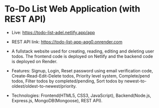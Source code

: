 # To-Do List Web Application (with REST API)

- Live: https://todo-list-adel.netlify.app/app
- REST API link: https://todo-list-app-aqg0.onrender.com

- A fullstack website used for creating, reading, editing and deleting user todos. The frontend code is deployed on Netlify and the backend code is deployed on Render.

- Features: Signup, Login, Reset password using email verification code, Create-Read-Edit-Delete todos, Priority level system, Complete/pend todos, Filter todos by completed/pending, Sort todos by newest-to-oldest/oldest-to-newest/priority.

- Technologies: Frontend(HTML5, CSS3, JavaScript), Backend(Node.js, Express.js, MongoDB(Mongoose), REST API).
